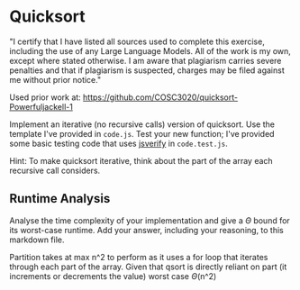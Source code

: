 # Quicksort

"I certify that I have listed all sources used to complete this exercise, including the use of any Large Language Models. All of the work is my own, except where stated otherwise. I am aware that plagiarism carries severe penalties and that if plagiarism is suspected, charges may be filed against me without prior notice."

Used prior work at: https://github.com/COSC3020/quicksort-Powerfuljackell-1

Implement an iterative (no recursive calls) version of quicksort. Use the
template I've provided in `code.js`. Test your new function; I've provided some
basic testing code that uses [jsverify](https://jsverify.github.io/) in
`code.test.js`.

Hint: To make quicksort iterative, think about the part of the array each
recursive call considers.

## Runtime Analysis

Analyse the time complexity of your implementation and give a $\Theta$ bound for
its worst-case runtime. Add your answer, including your reasoning, to this
markdown file.

Partition takes at max n^2 to perform as it uses a for loop that iterates through each part of the array.
Given that qsort is directly reliant on part (it increments or decrements the value) worst case $\Theta$(n^2)
